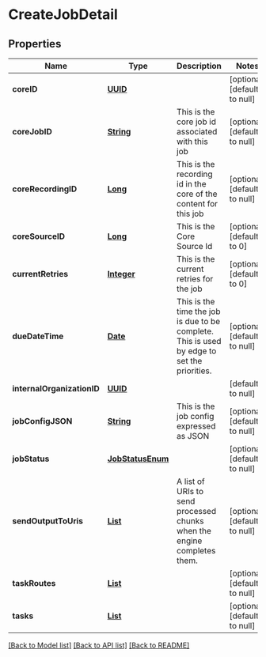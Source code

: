 # CreateJobDetail
## Properties

Name | Type | Description | Notes
------------ | ------------- | ------------- | -------------
**coreID** | [**UUID**](UUID.md) |  | [optional] [default to null]
**coreJobID** | [**String**](string.md) | This is the core job id associated with this job | [optional] [default to null]
**coreRecordingID** | [**Long**](long.md) | This is the recording id in the core of the content for this job | [optional] [default to null]
**coreSourceID** | [**Long**](long.md) | This is the Core Source Id | [optional] [default to 0]
**currentRetries** | [**Integer**](integer.md) | This is the current retries for the job | [optional] [default to 0]
**dueDateTime** | [**Date**](DateTime.md) | This is the time the job is due to be complete.  This is used by edge to set the priorities. | [optional] [default to null]
**internalOrganizationID** | [**UUID**](UUID.md) |  | [default to null]
**jobConfigJSON** | [**String**](string.md) | This is the job config expressed as JSON | [optional] [default to null]
**jobStatus** | [**JobStatusEnum**](JobStatusEnum.md) |  | [optional] [default to null]
**sendOutputToUris** | [**List**](string.md) | A list of URIs to send processed chunks when the engine completes them. | [optional] [default to null]
**taskRoutes** | [**List**](TaskRouteDetail.md) |  | [optional] [default to null]
**tasks** | [**List**](CreateTaskDetail.md) |  | [optional] [default to null]

[[Back to Model list]](../README.md#documentation-for-models) [[Back to API list]](../README.md#documentation-for-api-endpoints) [[Back to README]](../README.md)

